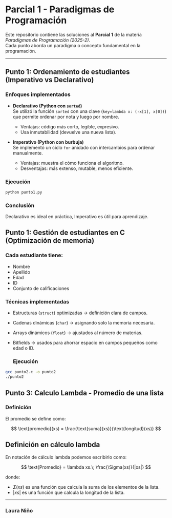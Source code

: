 # Parcial 1 - Paradigmas de Programación

Este repositorio contiene las soluciones al **Parcial 1** de la materia *Paradigmas de Programación (2025-2)*.  
Cada punto aborda un paradigma o concepto fundamental en la programación.

---

## Punto 1: Ordenamiento de estudiantes (Imperativo vs Declarativo)

### Enfoques implementados
- **Declarativo (Python con `sorted`)**  
  Se utilizó la función `sorted` con una clave (`key=lambda x: (-x[1], x[0])`) que permite ordenar por nota y luego por nombre.  
  - Ventajas: código más corto, legible, expresivo.  
  - Usa inmutabilidad (devuelve una nueva lista).

- **Imperativo (Python con burbuja)**  
  Se implementó un ciclo `for` anidado con intercambios para ordenar manualmente.  
  - Ventajas: muestra el cómo funciona el algoritmo.  
  - Desventajas: más extenso, mutable, menos eficiente.

### Ejecución
```bash
python punto1.py
```

### Conclusión 
  Declarativo es ideal en práctica, Imperativo es útil para aprendizaje.

## Punto 1: Gestión de estudiantes en C (Optimización de memoria)

### Cada estudiante tiene:
- Nombre
- Apellido
- Edad
- ID
- Conjunto de calificaciones

### Técnicas implementadas
- Estructuras (`struct`) optimizadas → definición clara de campos.
- Cadenas dinámicas (`char`) → asignando solo la memoria necesaria.
- Arrays dinámicos (`float`) → ajustados al número de materias.
- Bitfields → usados para ahorrar espacio en campos pequeños como edad o ID.

  ### Ejecución
```bash
gcc punto2.c -o punto2
./punto2
```

## Punto 3: Calculo Lambda - Promedio de una lista

### Definición
El promedio se define como:

$$
\text{promedio}(xs) = \frac{\text{suma}(xs)}{\text{longitud}(xs)}
$$

## Definición en cálculo lambda

En notación de cálculo lambda podemos escribirlo como:

$$
\text{Promedio} = \lambda xs.\; \frac{\Sigma(xs)}{|xs|}
$$

donde:

- $\Sigma(xs)$ es una función que calcula la suma de los elementos de la lista.
- $|xs|$ es una función que calcula la longitud de la lista.

---

### Laura Niño
